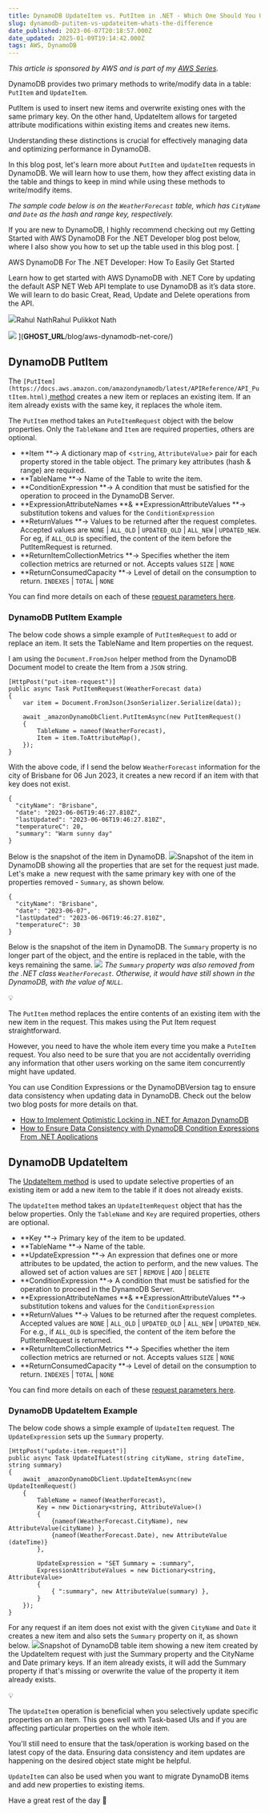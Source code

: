```yaml
---
title: DynamoDB UpdateItem vs. PutItem in .NET - Which One Should You Use?
slug: dynamodb-putitem-vs-updateitem-whats-the-difference
date_published: 2023-06-07T20:18:57.000Z
date_updated: 2025-01-09T19:14:42.000Z
tags: AWS, DynamoDB
---
```


*This article is sponsored by AWS and is part of my [AWS Series](__GHOST_URL__/tag/aws/).*

DynamoDB provides two primary methods to write/modify data in a table: `PutItem` and `UpdateItem`.

PutItem is used to insert new items and overwrite existing ones with the same primary key. On the other hand, UpdateItem allows for targeted attribute modifications within existing items and creates new items. 

Understanding these distinctions is crucial for effectively managing data and optimizing performance in DynamoDB.

In this blog post, let's learn more about `PutItem` and `UpdateItem` requests in DynamoDB. We will learn how to use them, how they affect existing data in the table and things to keep in mind while using these methods to write/modify items.

*The sample code below is on the `WeatherForecast` table, which has `CityName` and `Date` as the hash and range key, respectively.*

If you are new to DynamoDB, I highly recommend checking out my Getting Started with AWS DynamoDB For the .NET Developer blog post below, where I also show you how to set up the table used in this blog post.
[

AWS DynamoDB For The .NET Developer: How To Easily Get Started

Learn how to get started with AWS DynamoDB with .NET Core by updating the default ASP NET Web API template to use DynamoDB as it’s data store. We will learn to do basic Creat, Read, Update and Delete operations from the API.

![](__GHOST_URL__/content/images/size/w256h256/2022/10/logo-512x512.png)Rahul NathRahul Pulikkot Nath

![](__GHOST_URL__/content/images/aws_dynamodb.jpg)
](__GHOST_URL__/blog/aws-dynamodb-net-core/)
## DynamoDB PutItem

The `[PutItem](https://docs.aws.amazon.com/amazondynamodb/latest/APIReference/API_PutItem.html)`[ method](https://docs.aws.amazon.com/amazondynamodb/latest/APIReference/API_PutItem.html) creates a new item or replaces an existing item. If an item already exists with the same key, it replaces the whole item.

The `PutItem` method takes an `PuteItemRequest` object with the below properties. Only the `TableName` and `Item` are required properties, others are optional.

- **Item **→ A dictionary map of <`string`, `AttributeValue`> pair for each property stored in the table object. The primary key attributes (hash & range) are required.
- **TableName **→ Name of the Table to write the item.
- **ConditionExpression **→ A condition that must be satisfied for the operation to proceed in the DynamoDB Server.
- **ExpressionAttributeNames **& **ExpressionAttributeValues **→ substitution tokens and values for the `ConditionExpression`
- **ReturnValues **→ Values to be returned after the request completes. Accepted values are `NONE` | `ALL_OLD` | `UPDATED_OLD` | `ALL_NEW` | `UPDATED_NEW`. For eg, if `ALL_OLD` is specified, the content of the item before the PutItemRequest is returned.
- **ReturnItemCollectionMetrics **→ Specifies whether the item collection metrics are returned or not. Accepts values `SIZE` | `NONE`
- **ReturnConsumedCapacity **→ Level of detail on the consumption to return. `INDEXES` | `TOTAL` | `NONE`

You can find more details on each of these [request parameters here](https://docs.aws.amazon.com/amazondynamodb/latest/APIReference/API_PutItem.html#API_PutItem_RequestParameters).

### DynamoDB PutItem Example

The below code shows a simple example of `PutItemRequest` to add or replace an item. It sets the TableName and Item properties on the request. 

I am using the `Document.FromJson` helper method from the DynamoDB Document model to create the Item from a `JSON` string.

    [HttpPost("put-item-request")]
    public async Task PutItemRequest(WeatherForecast data)
    {
        var item = Document.FromJson(JsonSerializer.Serialize(data));
    
        await _amazonDynamoDbClient.PutItemAsync(new PutItemRequest()
        {
            TableName = nameof(WeatherForecast),
            Item = item.ToAttributeMap(),
        });
    }

With the above code, if I send the below `WeatherForecast` information for the city of Brisbane for 06 Jun 2023, it creates a new record if an item with that key does not exist. 

    {
      "cityName": "Brisbane",
      "date": "2023-06-06T19:46:27.810Z",
      "lastUpdated": "2023-06-06T19:46:27.810Z",
      "temperatureC": 20,
      "summary": "Warm sunny day"
    }

Below is the snapshot of the item in DynamoDB.
![](__GHOST_URL__/content/images/2023/06/image.png)Snapshot of the item in DynamoDB showing all the properties that are set for the request just made.
Let's make a  new request with the same primary key with one of the properties removed - `Summary`, as shown below. 

    {
      "cityName": "Brisbane",
      "date": "2023-06-07",
      "lastUpdated": "2023-06-06T19:46:27.810Z",
      "temperatureC": 30
    }

Below is the snapshot of the item in DynamoDB. The `Summary` property is no longer part of the object, and the entire is replaced in the table, with the keys remaining the same. 
![](__GHOST_URL__/content/images/2023/06/image-1.png)
*The `Summary` property was also removed from the .NET class `WeatherForecast`. Otherwise, it would have still shown in the DynamoDB, with the value of `NULL`.*

💡

The `PutItem` method replaces the entire contents of an existing item with the new item in the request. This makes using the Put Item request straightforward. 

However, you need to have the whole item every time you make a `PuteItem` request. You also need to be sure that you are not accidentally overriding any information that other users working on the same item concurrently might have updated.

You can use Condition Expressions or the DynamoDBVersion tag to ensure data consistency when updating data in DynamoDB. Check out the below two blog posts for more details on that.

- [How to Implement Optimistic Locking in .NET for Amazon DynamoDB](__GHOST_URL__/blog/dynamodb-optimistic-locking/)
- [How to Ensure Data Consistency with DynamoDB Condition Expressions From .NET Applications](__GHOST_URL__/blog/dynamodb-condition-expressions-dotnet/)

## DynamoDB UpdateItem

The [UpdateItem method](https://docs.aws.amazon.com/amazondynamodb/latest/APIReference/API_UpdateItem.html) is used to update selective properties of an existing item or add a new item to the table if it does not already exists. 

The `UpdateItem` method takes an `UpdateItemRequest` object that has the below properties. Only the `TableName` and `Key` are required properties, others are optional.

- **Key **→ Primary key of the item to be updated.
- **TableName **→ Name of the table.
- **UpdateExpression **→ An expression that defines one or more attributes to be updated, the action to perform, and the new values. The allowed set of action values are `SET` | `REMOVE` | `ADD` | `DELETE`
- **ConditionExpression **→ A condition that must be satisfied for the operation to proceed in the DynamoDB Server.
- **ExpressionAttributeNames **& **ExpressionAttributeValues **→ substitution tokens and values for the `ConditionExpression`
- **ReturnValues **→ Values to be returned after the request completes. Accepted values are `NONE` | `ALL_OLD` | `UPDATED_OLD` | `ALL_NEW` | `UPDATED_NEW`. For e.g., if `ALL_OLD` is specified, the content of the item before the PutItemRequest is returned.
- **ReturnItemCollectionMetrics **→ Specifies whether the item collection metrics are returned or not. Accepts values `SIZE` | `NONE`
- **ReturnConsumedCapacity **→ Level of detail on the consumption to return. `INDEXES` | `TOTAL` | `NONE`

You can find more details on each of these [request parameters here](https://docs.aws.amazon.com/amazondynamodb/latest/APIReference/API_UpdateItem.html#API_UpdateItem_RequestParameters).

### DynamoDB UpdateItem Example

The below code shows a simple example of `UpdateItem` request. The `UpdateExpression` sets up the `Summary` property. 

    [HttpPost("update-item-request")]
    public async Task UpdateIfLatest(string cityName, string dateTime, string summary)
    {
        await _amazonDynamoDbClient.UpdateItemAsync(new UpdateItemRequest()
        {
            TableName = nameof(WeatherForecast),
            Key = new Dictionary<string, AttributeValue>()
            {
                {nameof(WeatherForecast.CityName), new AttributeValue(cityName) },
                {nameof(WeatherForecast.Date), new AttributeValue (dateTime)}
            },
    
            UpdateExpression = "SET Summary = :summary",
            ExpressionAttributeValues = new Dictionary<string, AttributeValue>
            {
                { ":summary", new AttributeValue(summary) },
            }
        });
    }

For any request if an item does not exist with the given `CityName` and `Date` it creates a new item and also sets the `Summary` property on it, as shown below.
![](__GHOST_URL__/content/images/2023/06/image-2.png)Snapshot of DynamoDB table item showing a new item created by the UpdateItem request with just the Summary property and the CityName and Date primary keys.
If an item already exists, it will add the Summary property if that's missing or overwrite the value of the property it item already exists.

💡

The `UpdateItem` operation is beneficial when you selectively update specific properties on an item. This goes well with Task-based UIs and if you are affecting particular properties on the whole item. 

You'll still need to ensure that the task/operation is working based on the latest copy of the data. Ensuring data consistency and item updates are happening on the desired object state might be helpful. 

`UpdateItem` can also be used when you want to migrate DynamoDB items and add new properties to existing items. 

Have a great rest of the day 👋
